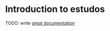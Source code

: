 # Introduction to estudos

TODO: write [great documentation](http://jacobian.org/writing/what-to-write/)

